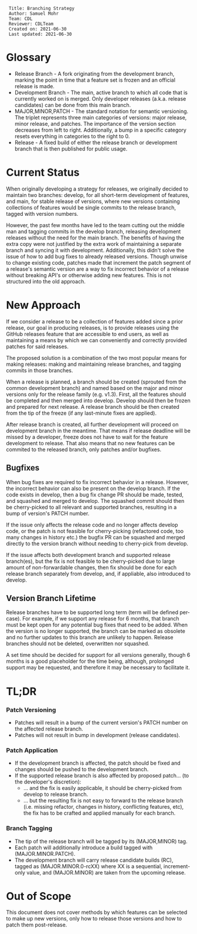 ```
 Title: Branching Strategy
 Author: Samuel Mohr
 Team: CDL
 Reviewer: CDLTeam
 Created on: 2021-06-30
 Last updated: 2021-06-30
```


# Glossary

- Release Branch - A fork originating from the development branch, marking the point in time that a feature set is frozen and an official release is made.
- Development Branch - The main, active branch to which all code that is currently worked on is merged. Only developer releases (a.k.a. release candidates) can be done from this main branch.
- MAJOR,MINOR,PATCH - The standard notation for semantic versioning. The triplet represents three main categories of versions: major release, minor release, and patches. The importance of the version section decreases from left to right. Additionally, a bump in a specific category resets everything in categories to the right to 0.
- Release - A fixed build of either the release branch or development branch that is then published for public usage.


# Current Status

When originally developing a strategy for releases, we originally decided to maintain two branches: develop, for all short-term development of features, and main, for stable release of versions, where new versions containing collections of features would be single commits to the release branch, tagged with version numbers.

However, the past few months have led to the team cutting out the middle man and tagging commits in the develop branch, releasing development releases without the need for the main branch. The benefits of having the extra copy were not justified by the extra work of maintaining a separate branch and syncing it with development. Additionally, this didn't solve the issue of how to add bug fixes to already released versions. Though unwise to change existing code, patches made that increment the patch segment of a release's semantic version are a way to fix incorrect behavior of a release without breaking API's or otherwise adding new features. This is not structured into the old approach.


# New Approach

If we consider a release to be a collection of features added since a prior release, our goal in producing releases, is to provide releases using the GitHub releases feature that are accessible to end users, as well as maintaining a means by which we can conveniently and correctly provided patches for said releases.

The proposed solution is a combination of the two most popular means for making releases: making and maintaining release branches, and tagging commits in those branches.

When a release is planned, a branch should be created (sprouted from the common development branch) and named based on the major and minor versions only for the release family (e.g. v1.3).
First, all the features should be completed and then merged into develop. Develop should then be frozen and prepared for next release. A release branch should be then created from the tip of the freeze (if any last-minute fixes are applied).

After release branch is created, all further development will proceed on development branch in the meantime. That means if release deadline will be missed by a developer, freeze does not have to wait for the feature development to release. That also means that no new features can be commited to the released branch, only patches and/or bugfixes.

## Bugfixes

When bug fixes are required to fix incorrect behavior in a release. However, the incorrect behavior can also be present on the develop branch. If the code exists in develop, then a bug fix change PR should be made, tested, and squashed and merged to develop. The squashed commit should then be cherry-picked to all relevant and supported branches, resulting in a bump of version's PATCH number.

If the issue only affects the release code and no longer affects develop code, or the patch is not feasible for cherry-picking (refactored code, too many changes in history etc.) the bugfix PR can be squashed and merged directly to the version branch without needing to cherry-pick from develop.

If the issue affects both development branch and supported release branch(es), but the fix is not feasible to be cherry-picked due to large amount of non-forwardable changes, then fix should be done for each release branch separately from develop, and, if appliable, also introduced to develop.

## Version Branch Lifetime

Release branches have to be supported long term (term will be defined per-case). For example, if we support any release for 6 months, that branch must be kept open for any potential bug fixes that need to be added. When the version is no longer supported, the branch can be marked as obsolete and no further updates to this branch are unlikely to happen. Release branches should not be deleted, overwritten nor squashed.

A set time should be decided for support for all versions generally, though 6 months is a good placeholder for the time being, although, prolonged support may be requested, and therefore it may be necessary to facilitate it.


# TL;DR

### Patch Versioning

- Patches will result in a bump of the current version's PATCH number on the affected release branch.
- Patches will not result in bump in development (release candidates).

### Patch Application

- If the development branch is affected, the patch should be fixed and changes should be pushed to the development branch.
- If the supported release branch is also affected by proposed patch... (to the developer's discretion):
  - ... and the fix is easily applicable, it should be cherry-picked from develop to release branch.
  - ... but the resulting fix is not easy to forward to the release branch (i.e. missing refactor, changes in history, conflicting features, etc), the fix has to be crafted and applied manually for each branch.

### Branch Tagging

- The tip of the release branch will be tagged by its (MAJOR,MINOR) tag.
- Each patch will additionally introduce a build tagged with (MAJOR.MINOR.PATCH).
- The development branch will carry release candidate builds (RC), tagged as (MAJOR.MINOR.0-rcXX) where XX is a sequential, increment-only value, and (MAJOR.MINOR) are taken from the upcoming release.


# Out of Scope

This document does not cover methods by which features can be selected to make up new versions, only how to release those versions and how to patch them post-release.
